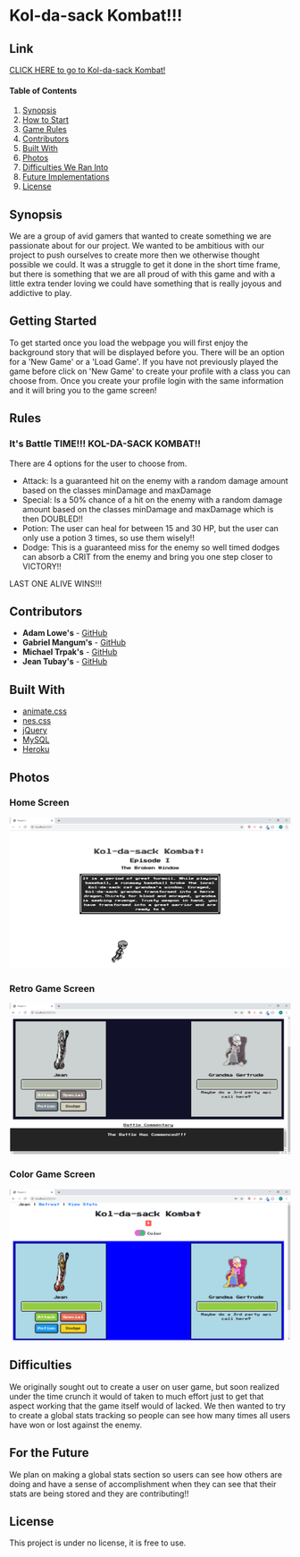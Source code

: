 # Kol-da-sack Kombat!!!

## Link
<a href="https://immense-hamlet-97451.herokuapp.com/" target="_blank">CLICK HERE to go to Kol-da-sack Kombat!</a>

#### Table of Contents
1. [Synopsis](#Synopsis)
2. [How to Start](#Getting-Started)
3. [Game Rules](#Rules)
4. [Contributors](#Contributors)
5. [Built With](#Built-With)
6. [Photos](#Photos)
7. [Difficulties We Ran Into](#Difficulties)
8. [Future Implementations](#For-the-Future)
9. [License](#License)

## Synopsis
We are a group of avid gamers that wanted to create something we are passionate about for our project. We wanted to be ambitious with our project to push ourselves to create more then we otherwise thought possible we could. It was a struggle to get it done in the short time frame, but there is something that we are all proud of with this game and with a little extra tender loving we could have something that is really joyous and addictive to play.

## Getting Started
To get started once you load the webpage you will first enjoy the background story that will be displayed before you. There will be an option for a 'New Game' or a 'Load Game'. If you have not previously played the game before click on 'New Game' to create your profile with a class you can choose from. Once you create your profile login with the same information and it will bring you to the game screen!

## Rules
### It's Battle TIME!!! KOL-DA-SACK KOMBAT!!
There are 4 options for the user to choose from. 
- Attack: Is a guaranteed hit on the enemy with a random damage amount based on the classes minDamage and maxDamage
- Special: Is a 50% chance of a hit on the enemy with a random damage amount based on the classes minDamage and maxDamage which is then DOUBLED!!
- Potion: The user can heal for between 15 and 30 HP, but the user can only use a potion 3 times, so use them wisely!!
- Dodge: This is a guaranteed miss for the enemy so well timed dodges can absorb a CRIT from the enemy and bring you one step closer to VICTORY!!

LAST ONE ALIVE WINS!!!

## Contributors
* **Adam Lowe's** - [GitHub](https://github.com/adam-lowe)
* **Gabriel Mangum's** - [GitHub](https://github.com/GabrielTMangum)
* **Michael Trpak's** - [GitHub](https://github.com/mrtrpak)
* **Jean Tubay's** - [GitHub](https://github.com/jtubay)

## Built With
* [animate.css](https://daneden.github.io/animate.css/)
* [nes.css](https://nostalgic-css.github.io/NES.css/)
* [jQuery](https://jquery.com/)
* [MySQL](https://www.mysql.com/)
* [Heroku](https://dashboard.heroku.com/)

## Photos
### Home Screen
![Home Screen](/public/assets/image/homescreen.png)
### Retro Game Screen
![Retro Game Screen](/public/assets/image/retrotheme.png)
### Color Game Screen
![Color Game Screen](/public/assets/image/colortheme.png)

## Difficulties
We originally sought out to create a user on user game, but soon realized under the time crunch it would of taken to much effort just to get that aspect working that the game itself would of lacked. We then wanted to try to create a global stats tracking so people can see how many times all users have won or lost against the enemy.

## For the Future
We plan on making a global stats section so users can see how others are doing and have a sense of accomplishment when they can see that their stats are being stored and they are contributing!!

## License
This project is under no license, it is free to use.